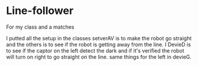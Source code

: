 # Line-follower
For my class and a matches

I putted all the setup in the classes setverAV is to make the robot go straight and the others is to see if the robot is getting away from the line.
I DevieD is to see if the captor on the left detect the dark and if it's verified the robot will turn on right to go straight on the line.
same things for the left in devieG.
